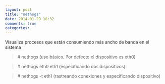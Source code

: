 ```yaml
---
layout: post
title: "nethogs"
date: 2014-01-29 18:32
comments: true
categories: 
---
```

Visualiza procesos que están consumiendo más ancho de banda en el sistema 

>\# nethogs   (uso básico. Por defecto el dispositivo es eth0)

>\# nethogs eth0 eth1 (especificando dos dispositivos)

>\# nethogs -t eth1  (rastreando conexiones y especificando dispositivo)

